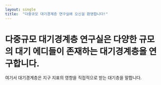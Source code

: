 ```yaml
---
layout: single
title:  "다중규모 대기경계층 연구실에 오신걸 환영합니다!"
---
```


# 다중규모 대기경계층 연구실은 다양한 규모의 대기 에디들이 존재하는 대기경계층을 연구합니다.
여기서 대기경계층은 지구 지표의 영향을 직접적으로 받는 대기층을 말합니다.
